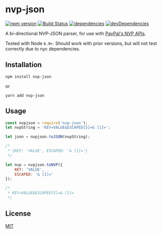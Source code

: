 # nvp-json

[![npm version](https://img.shields.io/npm/v/nvp-json.svg)](https://www.npmjs.com/package/nvp-json) [![Build Status](https://img.shields.io/travis/carriejv/nvp-json-js.svg)](https://travis-ci.org/carriejv/nvp-json-js) [![dependencies](https://img.shields.io/david/carriejv/nvp-json-js.svg)](https://david-dm.org/carriejv/nvp-json-js)  [![devDependencies](https://img.shields.io/david/dev/carriejv/nvp-json-js.svg)](https://david-dm.org/carriejv/nvp-json-js#info=devDependencies)


A bi-directional NVP-JSON parser, for use with [PayPal's NVP APIs](https://developer.paypal.com/reference/?mark=endpoints).

Tested with Node `6.0+`.
Should work with prior versions, but will not test correctly due to nyc dependencies.

## Installation

`npm install nvp-json`

or

`yarn add nvp-json`

## Usage

```javascript
const nvpjson = require('nvp-json');
let nvpString = 'KEY=VALUE&ESCAPED[5]=& [1]=';

let json = nvpjson.toJSON(nvpString);

/*
 * {KEY: 'VALUE', ESCAPED: '& [1]='}
 */

let nvp = nvpjson.toNVP({
    KEY: 'VALUE',
    ESCAPED: '& [1]='
});

/*
 * KEY=VALUE&ESCAPED[5]=& [1]=
 */
```

## License

[MIT](https://github.com/carriejv/nvp-json/blob/master/LICENSE)